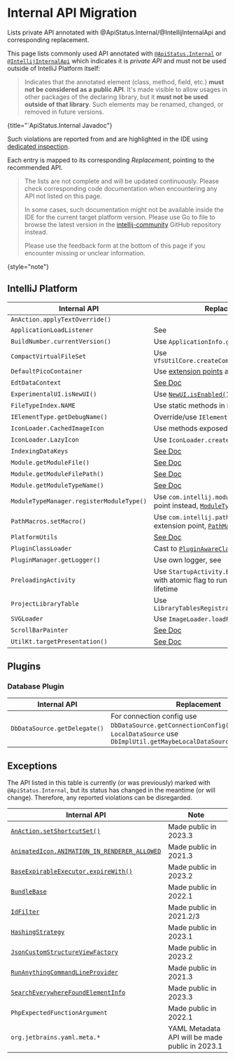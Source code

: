 <!-- Copyright 2000-2024 JetBrains s.r.o. and other contributors. Use of this source code is governed by the Apache 2.0 license that can be found in the LICENSE file. -->

# Internal API Migration

<link-summary>Lists private API annotated with @ApiStatus.Internal/@IntellijInternalApi and corresponding replacement.</link-summary>

This page lists commonly used API annotated with [`@ApiStatus.Internal`](%gh-java-annotations%/common/src/main/java/org/jetbrains/annotations/ApiStatus.java)
or [`@IntellijInternalApi`](%gh-ic%/platform/util/src/com/intellij/openapi/util/IntellijInternalApi.kt)
which indicates it is _private API_ and must not be used outside of IntelliJ Platform itself:

> Indicates that the annotated element (class, method, field, etc.) **must not be considered as a public API**. It's made visible to allow
> usages in other packages of the declaring library, but it **must not be used outside of that library**. Such elements
> may be renamed, changed, or removed in future versions.
>
{title="`ApiStatus.Internal Javadoc"}

Such violations are reported from [](verifying_plugin_compatibility.md#plugin-verifier) and are highlighted in the IDE using [dedicated inspection](verifying_plugin_compatibility.md#ide-support).

Each entry is mapped to its corresponding _Replacement_, pointing to the recommended API.

<snippet id="notComplete">

> The lists are not complete and will be updated continuously. Please check corresponding code documentation when encountering any API not listed on this page.
>
> In some cases, such documentation might not be available inside the IDE for the current target platform version. Please use <control>Go to file</control> to browse the latest version in the [intellij-community](https://github.com/jetbrains/intellij-community) GitHub repository instead.
>
> Please use the feedback form at the bottom of this page if you encounter missing or unclear information.
>
{style="note"}

</snippet>

## IntelliJ Platform

| Internal API                             | Replacement                                                                                                                                                                 |
|------------------------------------------|-----------------------------------------------------------------------------------------------------------------------------------------------------------------------------|
| `AnAction.applyTextOverride()`           | [](basic_action_system.md#setting-the-override-text-element)                                                                                                                |
| `ApplicationLoadListener`                | See [](plugin_components.md#application-startup)                                                                                                                            |
| `BuildNumber.currentVersion()`           | Use `ApplicationInfo.getBuild()`                                                                                                                                            |
| `CompactVirtualFileSet`                  | Use `VfsUtilCore.createCompactVirtualFileSet()`                                                                                                                             |
| `DefaultPicoContainer`                   | Use [extension points](plugin_extensions.md) and [services](plugin_services.md)                                                                                             |
| `EdtDataContext`                         | [See Doc](%gh-ic%/platform/platform-impl/src/com/intellij/openapi/actionSystem/impl/EdtDataContext.kt)                                                                      |
| `ExperimentalUI.isNewUI()`               | Use [`NewUI.isEnabled()`](%gh-ic%/platform/platform-api/src/com/intellij/ui/NewUI.java)                                                                                     |
| `FileTypeIndex.NAME`                     | Use static methods in `FileTypeIndex` directly                                                                                                                              |
| `IElementType.getDebugName()`            | Override/use `IElementType.toString()`                                                                                                                                      |
| `IconLoader.CachedImageIcon`             | Use methods exposed in `IconLoader`                                                                                                                                         |
| `IconLoader.LazyIcon`                    | Use `IconLoader.createLazy()`                                                                                                                                               |
| `IndexingDataKeys`                       | [See Doc](%gh-ic%/platform/core-impl/src/com/intellij/util/indexing/IndexingDataKeys.java)                                                                                  |
| `Module.getModuleFile()`                 | [See Doc](%gh-ic%/platform/core-api/src/com/intellij/openapi/module/Module.java)                                                                                            |
| `Module.getModuleFilePath()`             | [See Doc](%gh-ic%/platform/core-api/src/com/intellij/openapi/module/Module.java)                                                                                            |
| `Module.getModuleTypeName()`             | [See Doc](%gh-ic%/platform/core-api/src/com/intellij/openapi/module/Module.java)                                                                                            |
| `ModuleTypeManager.registerModuleType()` | Use `com.intellij.moduleType` extension point instead, [`ModuleType`](%gh-ic%/platform/lang-core/src/com/intellij/openapi/module/ModuleType.java)                           |
| `PathMacros.setMacro()`                  | Use `com.intellij.pathMacroContributor` extension point, [`PathMacroContributor`](%gh-ic%/platform/core-api/src/com/intellij/openapi/application/PathMacroContributor.java) |
| `PlatformUtils`                          | [See Doc](%gh-ic%/platform/core-api/src/com/intellij/util/PlatformUtils.java)                                                                                               |
| `PluginClassLoader`                      | Cast to [`PluginAwareClassLoader`](%gh-ic%/platform/extensions/src/com/intellij/ide/plugins/cl/PluginAwareClassLoader.java)                                                 |
| `PluginManager.getLogger()`              | Use own logger, see [](ide_infrastructure.md#logging)                                                                                                                       |
| `PreloadingActivity`                     | Use `StartupActivity.Background` ([docs](plugin_components.md#project-open)) with atomic flag to run only once during IDE lifetime                                          |
| `ProjectLibraryTable`                    | Use `LibraryTablesRegistrar.getLibraryTable()`                                                                                                                              |
| `SVGLoader`                              | Use `ImageLoader.loadFromResource()`                                                                                                                                        |
| `ScrollBarPainter`                       | [See Doc](%gh-ic%/platform/platform-api/src/com/intellij/ui/components/ScrollBarPainter.java)                                                                               |
| `UtilKt.targetPresentation()`            | [See Doc](%gh-ic%/platform/lang-impl/src/com/intellij/codeInsight/navigation/util.kt)                                                                                       |

## Plugins

### Database Plugin

| Internal API                 | Replacement                                                                                                                                   |
|------------------------------|-----------------------------------------------------------------------------------------------------------------------------------------------|
| `DbDataSource.getDelegate()` | For connection config use `DbDataSource.getConnectionConfig()`, for `LocalDataSource` use `DbImplUtil.getMaybeLocalDataSource(DasDataSource)` |

## Exceptions

The API listed in this table is currently (or was previously) marked with `@ApiStatus.Internal`, but its status has changed in the meantime (or will change).
Therefore, any reported violations can be disregarded.

| Internal API                                                                                                                                         | Note                                            |
|------------------------------------------------------------------------------------------------------------------------------------------------------|-------------------------------------------------|
| [`AnAction.setShortcutSet()`](%gh-ic%/platform/editor-ui-api/src/com/intellij/openapi/actionSystem/AnAction.java)                                    | Made public in 2023.3                           |
| [`AnimatedIcon.ANIMATION_IN_RENDERER_ALLOWED`](%gh-ic%/platform/ide-core/src/com/intellij/ui/AnimatedIcon.java)                                      | Made public in 2021.3                           |
| [`BaseExpirableExecutor.expireWith()`](%gh-ic%/platform/core-api/src/com/intellij/openapi/application/BaseExpirableExecutor.java)                    | Made public in 2023.2                           |
| [`BundleBase`](%gh-ic%/platform/util/src/com/intellij/BundleBase.kt)                                                                                 | Made public in 2022.1                           |
| [`IdFilter`](%gh-ic%/platform/indexing-api/src/com/intellij/util/indexing/IdFilter.java)                                                             | Made public in 2021.2/3                         |
| [`HashingStrategy`](%gh-ic%/platform/util/base/src/com/intellij/util/containers/HashingStrategy.java)                                                | Made public in 2023.1                           |
| [`JsonCustomStructureViewFactory`](%gh-ic%/json/src/com/intellij/json/structureView/JsonCustomStructureViewFactory.java)                             | Made public in 2023.2                           |
| [`RunAnythingCommandLineProvider`](%gh-ic%/platform/lang-impl/src/com/intellij/ide/actions/runAnything/activity/RunAnythingCommandLineProvider.kt)   | Made public in 2021.3                           |
| [`SearchEverywhereFoundElementInfo`](%gh-ic%/platform/lang-impl/src/com/intellij/ide/actions/searcheverywhere/SearchEverywhereFoundElementInfo.java) | Made public in 2023.3                           |
| `PhpExpectedFunctionArgument`                                                                                                                        | Made public in 2022.1                           |
| `org.jetbrains.yaml.meta.*`                                                                                                                          | YAML Metadata API will be made public in 2023.1 |

<include from="api_internal.md" element-id="notComplete"/>
